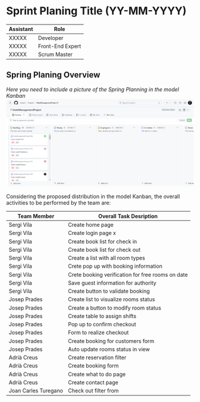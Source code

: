 # Sprint Planing Title (YY-MM-YYYY)

| Assistant  | Role  |  
|---|---|
| XXXXX  | Developer  |   
| XXXXX |  Front-End Expert |  
| XXXXX |  Scrum Master |  


## Spring Planing Overview

*Here you need to include a picture of the Spring Planning in the model Kanban*
![Spring Planing](SprintPlaning.png)

Considering the proposed distribution in the model Kanban, the overall activities to be performed by the team are: 

| Team Member          | Overall Task Desription                           |  
|----------------------|---------------------------------------------------|
| Sergi Vila           | Create home page                                  |   
| Sergi Vila           | Create login page x                               |   
| Sergi Vila           | Create book list for check in                     |   
| Sergi Vila           | Create book list for check out                    |   
| Sergi Vila           | Create a list with all room types                 |   
| Sergi Vila           | Crete pop up with booking information             |   
| Sergi Vila           | Crete booking verification for free rooms on date |   
| Sergi Vila           | Save guest information for authority              |   
| Sergi Vila           | Create button to validate booking                 |   
| Josep Prades         | Create list to visualize rooms status             |  
| Josep Prades         | Create a button to modify room status             |  
| Josep Prades         | Create table to assign shifts                     |  
| Josep Prades         | Pop up to confirm checkout                        |  
| Josep Prades         | Form to realize checkout                          |  
| Josep Prades         | Create booking for customers form                 |  
| Josep Prades         | Auto update rooms status in view                  |  
| Adrià Creus          | Create reservation filter                         |  
| Adrià Creus          | Create booking form                               | 
| Adrià Creus          | Create what to do page                            |
| Adrià Creus          | Create contact page                               |
| Joan Carles Turegano | Check out filter from                             | 

